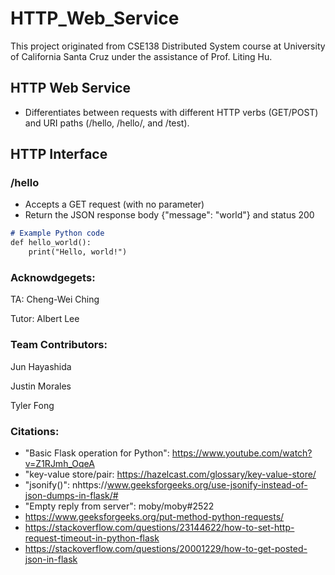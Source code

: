 # HTTP_Web_Service
This project originated from CSE138 Distributed System course at University of California Santa Cruz under the assistance of Prof. Liting Hu. 

## HTTP Web Service
- Differentiates between requests with different HTTP verbs (GET/POST) and URI paths (/hello, /hello/<name>, and /test).


## HTTP Interface
### /hello
- Accepts a GET request (with no parameter)
- Return the JSON response body {"message": "world"} and status 200

```markdown
# Example Python code
def hello_world():
    print("Hello, world!")

```



### Acknowdgegets:

TA: Cheng-Wei Ching

Tutor: Albert Lee

### Team Contributors:

Jun Hayashida

Justin Morales

Tyler Fong

### Citations:
- "Basic Flask operation for Python": https://www.youtube.com/watch?v=Z1RJmh_OqeA
- "key-value store/pair: https://hazelcast.com/glossary/key-value-store/
- "jsonify()": nhttps://www.geeksforgeeks.org/use-jsonify-instead-of-json-dumps-in-flask/#
- "Empty reply from server": moby/moby#2522
- https://www.geeksforgeeks.org/put-method-python-requests/
- https://stackoverflow.com/questions/23144622/how-to-set-http-request-timeout-in-python-flask
- https://stackoverflow.com/questions/20001229/how-to-get-posted-json-in-flask
